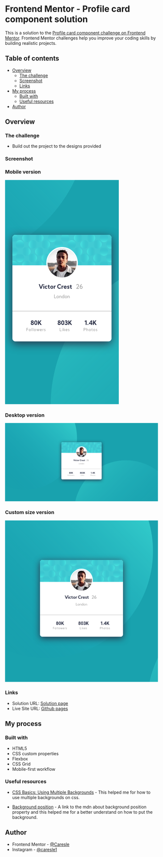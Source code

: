 # Frontend Mentor - Profile card component solution

This is a solution to the [Profile card component challenge on Frontend Mentor](https://www.frontendmentor.io/challenges/profile-card-component-cfArpWshJ). Frontend Mentor challenges help you improve your coding skills by building realistic projects. 

## Table of contents

- [Overview](#overview)
  - [The challenge](#the-challenge)
  - [Screenshot](#screenshot)
  - [Links](#links)
- [My process](#my-process)
  - [Built with](#built-with)
  - [Useful resources](#useful-resources)
- [Author](#author)


## Overview

### The challenge

- Build out the project to the designs provided

### Screenshot

### Mobile version
![](./readme-src/mobile.png)

### Desktop version
![](./readme-src/desktop.png)

### Custom size version
![](./readme-src/custom.png)

### Links

- Solution URL: [Solution page]()
- Live Site URL: [Github pages]()

## My process

### Built with

- HTML5
- CSS custom properties
- Flexbox
- CSS Grid
- Mobile-first workflow


### Useful resources

- [CSS Basics: Using Multiple Backgrounds](https://css-tricks.com/css-basics-using-multiple-backgrounds/) - This helped me for how to use multiple backgrounds on css.

- [Background position](https://developer.mozilla.org/en-US/docs/Web/CSS/background-position) - A link to the mdn about background position property and this helped me for a better understand on how to put the background.

## Author

- Frontend Mentor - [@Caresle](https://www.frontendmentor.io/profile/Caresle)
- Instagram - [@caresle1](https://instagram.com/caresle1)
